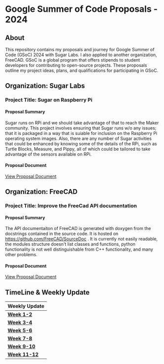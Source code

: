 # Google Summer of Code Proposals - 2024

## About

This repository contains my proposals and journey for Google Summer of Code (GSoC) 2024 with Sugar Labs. I also applied to another organization, FreeCAD. GSoC is a global program that offers stipends to student developers for contributing to open-source projects. These proposals outline my project ideas, plans, and qualifications for participating in GSoC.


## Organization: Sugar Labs

### Project Title: Sugar on Raspberry Pi

#### Proposal Summary

Sugar runs on RPi and we should take advantage of that to reach the Maker community. This project involves ensuring that Sugar runs w/o any issues; that it is packaged in a way that is suiable for inclusion on the Raspberry Pi operating system images. Also, there are any number of Sugar activities that could be enhanced by knowing some of the details of the RPi, such as Turtle Blocks, Measure, and Pippy, all of which could be tailored to take advantage of the sensors available on RPi.

#### Proposal Document

[View Proposal Document](https://github.com/Ovalelephant35/GSOC/tree/main/SugarLabs)

## Organization: FreeCAD

### Project Title: Improve the FreeCad API documentation

#### Proposal Summary

The API documentaiton of FreeCAD is generated with doxygen from the docstrings contained in the source code. It is hosted on https://github.com/FreeCAD/SourceDoc . It is currently not easily readable, the modules structure doesn't list classes and functions, python functionality is not well distinguishable from C++ functionality, and many other problems.

#### Proposal Document

[View Proposal Document](https://github.com/Ovalelephant35/GSOC/blob/main/FreeCAD)

## TimeLine & Weekly Update

|Weekly Update                       |
|------------------------------------|
| **[Week 1-2](https://medium.com/@principalquantum30/getting-started-with-gsoc-at-sugar-labs-c9d5db78167a)**                |
| **[Week 3-4](https://medium.com/@principalquantum30/gsoc-with-sugarlabs-coding-phase-ii-week-3-4-1db73480b68d)**                |
| **[Week 5-6](#)**               |
| **[Week 7-8](#)**              |
| **[Week 9-10](#)**               |
| **[Week 11-12](#)**             | 
